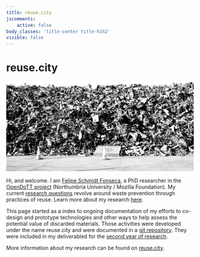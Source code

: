 ```yaml
---
title: reuse.city
jscomments:
    active: false
body_classes: 'title-center title-h1h2'
visible: false
---
```


# reuse.city

![](reuse-city.jpg)

Hi, and welcome. I am [Felipe Schmidt Fonseca](https://is.efeefe.me), a PhD researcher in the [OpenDoTT project](https://opendott.org) (Northumbria University / Mozilla Foundation). My current [research questions](https://is.efeefe.me/opendott/questions) revolve around waste prevention through practices of reuse. Learn more about my research [here](../opendott).

This page started as a index to ongoing documentation of my efforts to co-design and prototype technologies and other ways to help assess the potential value of discarded materials. Those activities were developed under the name reuse.city and were documented in a [git repository](https://github.com/reuse-city/lab/). They were included in my deliverabled for the [second year of research](https://github.com/opendott-smartcities/II/).

More information about my research can be found on [reuse.city](https://reuse.city).
